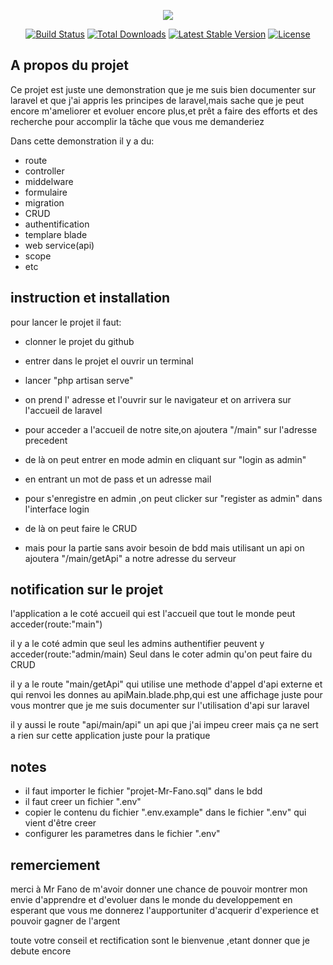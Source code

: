 <p align="center"><img src="https://laravel.com/assets/img/components/logo-laravel.svg"></p>

<p align="center">
<a href="https://travis-ci.org/laravel/framework"><img src="https://travis-ci.org/laravel/framework.svg" alt="Build Status"></a>
<a href="https://packagist.org/packages/laravel/framework"><img src="https://poser.pugx.org/laravel/framework/d/total.svg" alt="Total Downloads"></a>
<a href="https://packagist.org/packages/laravel/framework"><img src="https://poser.pugx.org/laravel/framework/v/stable.svg" alt="Latest Stable Version"></a>
<a href="https://packagist.org/packages/laravel/framework"><img src="https://poser.pugx.org/laravel/framework/license.svg" alt="License"></a>
</p>

## A propos du projet

Ce projet est juste une demonstration que je me suis bien documenter sur laravel et que j'ai appris  les principes de laravel,mais sache  que je peut encore m'ameliorer et evoluer encore plus,et prêt a faire des efforts et des recherche pour accomplir la tâche que vous me demanderiez 

Dans cette demonstration il y a du:
-  route
-  controller
-  middelware
-  formulaire
-  migration
-  CRUD
-  authentification
-  templare blade
-  web service(api)
-  scope
-  etc

## instruction et installation

pour lancer le projet il faut:
-  clonner le projet du github
-  entrer dans le projet el ouvrir un terminal
-  lancer "php artisan serve"
-  on prend l' adresse et l'ouvrir sur le navigateur et on arrivera sur l'accueil de laravel
-  pour acceder a l'accueil de notre site,on ajoutera "/main" sur l'adresse precedent
-  de là on peut entrer en mode admin en cliquant sur "login as admin"
-  en entrant un mot de pass et un adresse mail
-  pour s'enregistre en admin ,on peut clicker sur "register as admin" dans l'interface login
-  de là on peut faire le CRUD

-  mais pour la partie sans avoir besoin de bdd mais utilisant un api on ajoutera "/main/getApi" a notre adresse du serveur


## notification sur le projet

l'application a le coté accueil qui est l'accueil que tout le monde peut acceder(route:"main")

il y a le coté admin que seul les admins authentifier peuvent y acceder(route:"admin/main)
Seul dans le coter admin qu'on peut faire du CRUD

il y a le route "main/getApi" qui utilise une methode d'appel d'api externe et qui renvoi les donnes au apiMain.blade.php,qui est une affichage juste pour vous montrer que je me suis documenter sur l'utilisation d'api sur laravel

il y aussi le route "api/main/api" un api que j'ai impeu creer mais ça ne sert a rien sur cette application juste pour la pratique

## notes
-  il faut importer le fichier "projet-Mr-Fano.sql" dans le bdd
-  il faut creer un fichier ".env" 
-  copier le contenu du fichier ".env.example" dans le fichier ".env" qui vient d'être creer
-  configurer les parametres dans le fichier ".env"

## remerciement

merci à Mr Fano de m'avoir donner une chance de pouvoir montrer mon envie d'apprendre et d'evoluer dans le monde du developpement en esperant que vous me donnerez l'aupportuniter d'acquerir d'experience et pouvoir gagner de l'argent

toute votre conseil et rectification sont le bienvenue ,etant donner que je debute encore


